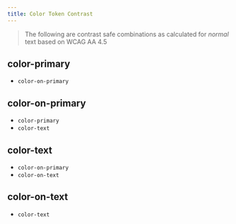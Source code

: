 ```yaml
---
title: Color Token Contrast
---
```


> The following are contrast safe combinations as calculated for _normal_ text based on WCAG AA 4.5

## color-primary
  - `color-on-primary`

## color-on-primary
  - `color-primary`
  - `color-text`

## color-text
  - `color-on-primary`
  - `color-on-text`

## color-on-text
  - `color-text`
